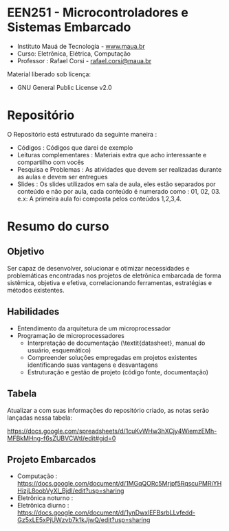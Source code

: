 EEN251 - Microcontroladores e Sistemas Embarcado
==================
* Instituto Mauá de Tecnologia - www.maua.br 
* Curso: Eletrônica, Elétrica, Computação
* Professor : Rafael Corsi - rafael.corsi@maua.br

Material liberado sob licença:
 * GNU General Public License v2.0

# Repositório 
O Repositório está estruturado da seguinte maneira :

- Códigos : Códigos que darei de exemplo
- Leituras complementares : Materiais extra que acho interessante e compartilho com vocês
- Pesquisa e Problemas : As atividades que devem ser realizadas durante as aulas e devem ser entregues
- Slides : Os slides utilizados em sala de aula, eles estão separados por conteúdo e não por aula, cada conteúdo é numerado como : 01, 02, 03. e.x: A primeira aula foi composta pelos conteúdos 1,2,3,4.

# Resumo do curso

## Objetivo

Ser capaz de desenvolver, solucionar e otimizar necessidades e problemáticas encontradas nos projetos de eletrônica embarcada de forma sistêmica, objetiva e efetiva, correlacionando ferramentas, estratégias e métodos existentes.

## Habilidades 
 * Entendimento da arquitetura de um microprocessador
 * Programação de microprocessadores 
	* Interpretação de documentação (\textit{datasheet}, manual do usuário, esquemático)
	* Compreender soluções empregadas em projetos existentes identificando suas vantagens e desvantagens
	* Estruturação e gestão de projeto (código fonte, documentação)

## Tabela

Atualizar a com suas informações do repositório criado, as notas serão lançadas nessa tabela:

https://docs.google.com/spreadsheets/d/1cuKvWHw3hXCjy4WiemzEMh-MFBkMHng-f6sZUBVCWtI/edit#gid=0

## Projeto Embarcados
 - Computação : https://docs.google.com/document/d/1MGqQORc5Mrjpf5RqscuPMRiYHHizjL8oobVyXl_BjdI/edit?usp=sharing
 - Eletrônica noturno :
 - Eletrônica diurno : https://docs.google.com/document/d/1ynDwxlEFBsrbLLvfedd-Gz5xLE5xPjUWzvb7k1kJjwQ/edit?usp=sharing
